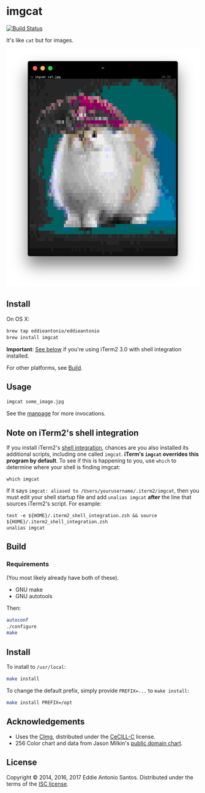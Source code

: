 imgcat
======

[![Build Status](https://travis-ci.org/eddieantonio/imgcat.svg?branch=master)](https://travis-ci.org/eddieantonio/imgcat)

It's like `cat` but for images.

<img src="./docs/imgcat.png" alt="$imgcat cat.jpg" height=620>


Install
-------

On OS X:

```sh
brew tap eddieantonio/eddieantonio
brew install imgcat
```

**Important**: [See below](#note-on-iterm2s-shell-integration) if
you're using iTerm2 3.0 with shell integration installed.

For other platforms, see [Build](#build).


Usage
-----

```sh
imgcat some_image.jpg
```

See the [manpage](./docs/imgcat.1.md) for more invocations.

Note on iTerm2's shell integration
----------------------------------

If you install iTerm2's [shell integration], chances are you also
installed its additional scripts, including one called `imgcat`.
**iTerm's `imgcat` overrides this program by default**. To see if this
is happening to you, use `which` to determine where your shell is
finding imgcat:

    which imgcat

If it says `imgcat: aliased to /Users/yourusername/.iterm2/imgcat`, then
you must edit your shell startup file and add `unalias imgcat` **after**
the line that sources iTerm2's script. For example:

    test -e ${HOME}/.iterm2_shell_integration.zsh && source ${HOME}/.iterm2_shell_integration.zsh
    unalias imgcat

[shell integration]: https://www.iterm2.com/documentation-shell-integration.html

Build
-----

### Requirements

(You most likely already have both of these).

 - GNU make
 - GNU autotools

Then:

```sh
autoconf
./configure
make
```

Install
-------

To install to `/usr/local`:

```sh
make install
```

To change the default prefix, simply provide `PREFIX=...`
to `make install`:

```sh
make install PREFIX=/opt
```

Acknowledgements
----------------

 - Uses the [CImg], distributed under the [CeCILL-C] license.
 - 256 Color chart and data from Jason Milkin's [public domain chart][256svg].

[CImg]: https://github.com/dtschump/CImg
[CeCILL-C]: http://www.cecill.info/licences/Licence_CeCILL-C_V1-en.txt
[256svg]: https://gist.github.com/jasonm23/2868981

License
-------

Copyright © 2014, 2016, 2017 Eddie Antonio Santos.
Distributed under the terms of the [ISC license](./LICENSE).

